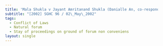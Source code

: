 ```yaml
---
title: 'Mala Shukla v Jayant Amritanand Shukla (Danialle An, co-respondent)'
subtitle: "[2002] SGHC 96 / 02\_May\_2002"
tags:
  - Conflict of Laws
  - Natural forum
  - Stay of proceedings on ground of forum non conveniens
layout: single
---
```


